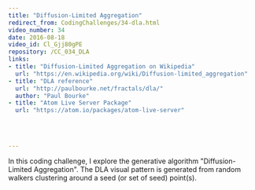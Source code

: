 ```yaml
---
title: "Diffusion-Limited Aggregation"
redirect_from: CodingChallenges/34-dla.html
video_number: 34
date: 2016-08-18
video_id: Cl_Gjj80gPE
repository: /CC_034_DLA
links:
- title: "Diffusion-Limited Aggregation on Wikipedia"  
  url: "https://en.wikipedia.org/wiki/Diffusion-limited_aggregation"
- title: "DLA reference"  
  url: "http://paulbourke.net/fractals/dla/"
  author: "Paul Bourke"
- title: "Atom Live Server Package"  
  url: "https://atom.io/packages/atom-live-server"
  


  
---
```


In this coding challenge, I explore the generative algorithm "Diffusion-Limited Aggregation". The DLA visual pattern is generated from random walkers clustering around a seed (or set of seed) point(s).

